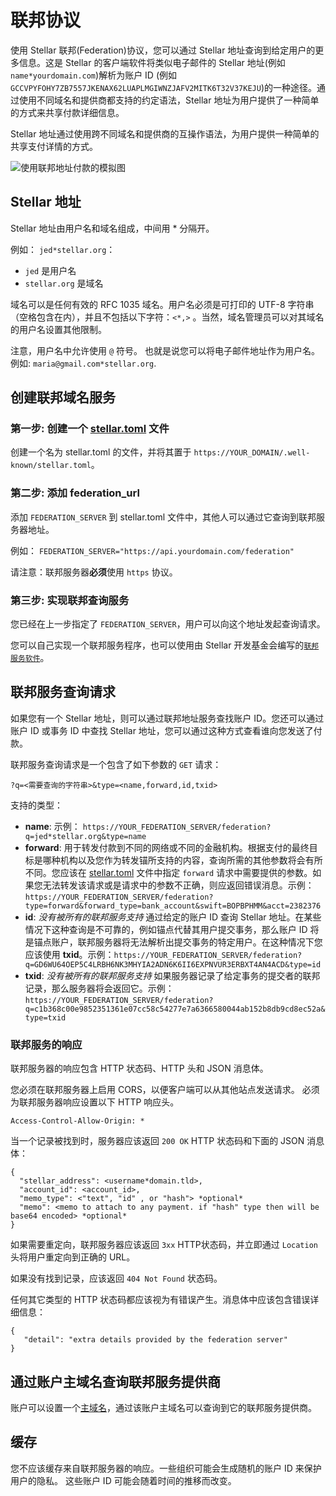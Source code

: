 # 联邦协议

使用 Stellar 联邦(Federation)协议，您可以通过 Stellar 地址查询到给定用户的更多信息。这是 Stellar 的客户端软件将类似电子邮件的 Stellar 地址(例如 `name*yourdomain.com`)解析为账户 ID (例如 `GCCVPYFOHY7ZB7557JKENAX62LUAPLMGIWNZJAFV2MITK6T32V37KEJU`)的一种途径。通过使用不同域名和提供商都支持的约定语法，Stellar 地址为用户提供了一种简单的方式来共享付款详细信息。

Stellar 地址通过使用跨不同域名和提供商的互操作语法，为用户提供一种简单的共享支付详情的方式。

![使用联邦地址付款的模拟图](https://www.stellar.org/developers/guides/concepts/assets/mockup.png)

## Stellar 地址

Stellar 地址由用户名和域名组成，中间用 * 分隔开。

例如： `jed*stellar.org`：
* `jed` 是用户名
* `stellar.org` 是域名

域名可以是任何有效的 RFC 1035 域名。用户名必须是可打印的 UTF-8 字符串（空格包含在内），并且不包括以下字符：`<*,>` 。当然，域名管理员可以对其域名的用户名设置其他限制。

注意，用户名中允许使用 `@` 符号。 也就是说您可以将电子邮件地址作为用户名。例如: `maria@gmail.com*stellar.org`.

## 创建联邦域名服务

### 第一步: 创建一个 [stellar.toml](./stellar-toml.md) 文件

创建一个名为 stellar.toml 的文件，并将其置于 `https://YOUR_DOMAIN/.well-known/stellar.toml`。

### 第二步: 添加 federation_url

添加 `FEDERATION_SERVER` 到 stellar.toml 文件中，其他人可以通过它查询到联邦服务器地址。

例如： `FEDERATION_SERVER="https://api.yourdomain.com/federation"`

请注意：联邦服务器**必须**使用 `https` 协议。

### 第三步: 实现联邦查询服务

您已经在上一步指定了 `FEDERATION_SERVER`，用户可以向这个地址发起查询请求。

您可以自己实现一个联邦服务程序，也可以使用由 Stellar 开发基金会编写的[`联邦服务软件`](https://github.com/stellar/go/tree/master/services/federation)。

## 联邦服务查询请求
如果您有一个 Stellar 地址，则可以通过联邦地址服务查找账户 ID。您还可以通过账户 ID 或事务 ID 中查找 Stellar 地址，您可以通过这种方式查看谁向您发送了付款。

联邦服务查询请求是一个包含了如下参数的 `GET` 请求：

`?q=<需要查询的字符串>&type=<name,forward,id,txid>`

支持的类型：
 - **name**: 示例： `https://YOUR_FEDERATION_SERVER/federation?q=jed*stellar.org&type=name`
 - **forward**: 用于转发付款到不同的网络或不同的金融机构。根据支付的最终目标是哪种机构以及您作为转发锚所支持的内容，查询所需的其他参数将会有所不同。您应该在 [stellar.toml](./stellar-toml.md) 文件中指定 `forward` 请求中需要提供的参数。如果您无法转发该请求或是请求中的参数不正确，则应返回错误消息。示例：`https://YOUR_FEDERATION_SERVER/federation?type=forward&forward_type=bank_account&swift=BOPBPHMM&acct=2382376`
 - **id**: *没有被所有的联邦服务支持* 通过给定的账户 ID 查询 Stellar 地址。在某些情况下这种查询是不可靠的，例如锚点代替其用户提交事务，那么账户 ID 将是锚点账户，联邦服务器将无法解析出提交事务的特定用户。在这种情况下您应该使用 **txid**。示例：`https://YOUR_FEDERATION_SERVER/federation?q=GD6WU64OEP5C4LRBH6NK3MHYIA2ADN6K6II6EXPNVUR3ERBXT4AN4ACD&type=id`
 - **txid**: *没有被所有的联邦服务支持* 如果服务器记录了给定事务的提交者的联邦记录，那么服务器将会返回它。示例：`https://YOUR_FEDERATION_SERVER/federation?q=c1b368c00e9852351361e07cc58c54277e7a6366580044ab152b8db9cd8ec52a&type=txid`

### 联邦服务的响应
联邦服务器的响应包含 HTTP 状态码、HTTP 头和 JSON 消息体。

您必须在联邦服务器上启用 CORS，以便客户端可以从其他站点发送请求。 必须为联邦服务器响应设置以下 HTTP 响应头。

```
Access-Control-Allow-Origin: *
```

当一个记录被找到时，服务器应该返回 `200 OK` HTTP 状态码和下面的 JSON 消息体：

```
{
  "stellar_address": <username*domain.tld>,
  "account_id": <account_id>,
  "memo_type": <"text", "id" , or "hash"> *optional*
  "memo": <memo to attach to any payment. if "hash" type then will be base64 encoded> *optional*
}
```

如果需要重定向，联邦服务器应该返回 `3xx` HTTP状态码，并立即通过 `Location` 头将用户重定向到正确的 URL。

如果没有找到记录，应该返回 `404 Not Found` 状态码。

任何其它类型的 HTTP 状态码都应该视为有错误产生。消息体中应该包含错误详细信息：

```
{
   "detail": "extra details provided by the federation server"
}
```

## 通过账户主域名查询联邦服务提供商
账户可以设置一个[主域名](./accounts.md#home-domain)，通过该账户主域名可以查询到它的联邦服务提供商。

## 缓存
您不应该缓存来自联邦服务器的响应。一些组织可能会生成随机的账户 ID 来保护用户的隐私。 这些账户 ID 可能会随着时间的推移而改变。

